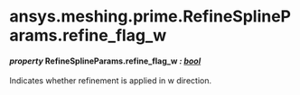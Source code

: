 # ansys.meshing.prime.RefineSplineParams.refine_flag_w



#### *property* RefineSplineParams.refine_flag_w *: [bool](https://docs.python.org/3.11/library/functions.html#bool)*

Indicates whether refinement is applied in w direction.

<!-- !! processed by numpydoc !! -->
